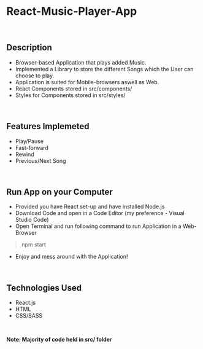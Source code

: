 # React-Music-Player-App

<br/>

## Description
- Browser-based Application that plays added Music. 
- Implemented a Library to store the different Songs which the User can choose to play. 
- Application is suited for Mobile-browsers aswell as Web.
- React Components stored in src/components/
- Styles for Components stored in src/styles/ 

<br/>

## Features Implemeted
- Play/Pause
- Fast-forward 
- Rewind 
- Previous/Next Song

<br/>

## Run App on your Computer
- Provided you have React set-up and have installed Node.js
- Download Code and open in a Code Editor (my preference - Visual Studio Code)
- Open Terminal and run following command to run Application in a Web-Browser 
> npm start
- Enjoy and mess around with the Application!

<br/>

## Technologies Used
- React.js
- HTML
- CSS/SASS

<br/>

**Note: Majority of code held in src/ folder**

